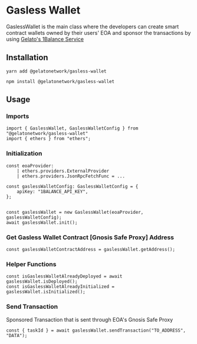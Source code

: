 # Gasless Wallet

GaslessWallet is the main class where the developers can create smart contract wallets owned by their users' EOA and sponsor the transactions by using [Gelato's 1Balance Service](https://docs.gelato.network/developer-services/relay/payment-and-fees/1balance)

## Installation

`yarn add @gelatonetwork/gasless-wallet`

`npm install @gelatonetwork/gasless-wallet`

## Usage

### Imports

```
import { GaslessWallet, GaslessWalletConfig } from "@gelatonetwork/gasless-wallet"
import { ethers } from "ethers";
```

### Initialization

```
const eoaProvider:
    | ethers.providers.ExternalProvider
    | ethers.providers.JsonRpcFetchFunc = ...

const gaslessWalletConfig: GaslessWalletConfig = {
    apiKey: "1BALANCE_API_KEY",
};


const gaslessWallet = new GaslessWallet(eoaProvider, gaslessWalletConfig);
await gaslessWallet.init();
```

### Get Gasless Wallet Contract [Gnosis Safe Proxy] Address

```
const gaslessWalletContractAddress = gaslessWallet.getAddress();
```

### Helper Functions

```
const isGaslessWalletAlreadyDeployed = await gaslessWallet.isDeployed();
const isGaslessWalletAlreadyInitialized = gaslessWallet.isInitialized();
```

### Send Transaction

Sponsored Transaction that is sent through EOA's Gnosis Safe Proxy

```
const { taskId } = await gaslessWallet.sendTransaction("TO_ADDRESS", "DATA");
```
